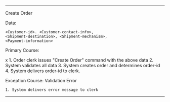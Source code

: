 -----
Create Order

Data:

	<Customer-id>. <Customer-contact-info>,
	<Shipment-destination>, <Shipment-mechanism>, 
	<Payment-information>

Primary Course:

x	1. Order clerk issues "Create Order" command with the above data
	2. System validates all data
	3. System creates order and determines order-id
	4. System delivers order-id to clerk.

Exception Course: Validation Error

	1. System delivers error message to clerk

------
